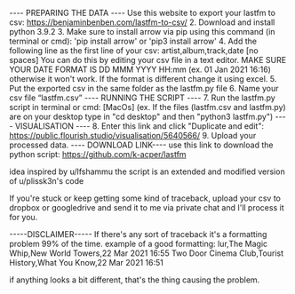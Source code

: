 ---- PREPARING THE DATA ----
Use this website to export your lastfm to csv:
https://benjaminbenben.com/lastfm-to-csv/
2. Download and install python 3.9.2
3. Make sure to install arrow via pip using this command (in terminal or cmd):
'pip install arrow' or 'pip3 install arrow'
4. Add the following line as the first line of your csv:
artist,album,track,date
[no spaces]
You can do this by editing your csv file in a text editor.
MAKE SURE YOUR DATE FORMAT IS DD MMM YYYY HH:mm
(ex. 01 Jan 2021 16:16) otherwise it won't work.
If the format is different change it using excel.
5. Put the exported csv in the same folder as the lastfm.py file
6. Name your csv file “lastfm.csv”
---- RUNNING THE SCRIPT ----
7. Run the lastfm.py script in terminal or cmd:
[MacOs] (ex. If the files (lastfm.csv and lastfm.py) are on your desktop type in "cd desktop" and then "python3 lastfm.py")
---- VISUALISATION ----
8. Enter this link and click "Duplicate and edit":
https://public.flourish.studio/visualisation/5640566/
9. Upload your processed data.
---- DOWNLOAD LINK----
use this link to download the python script: https://github.com/k-acper/lastfm

idea inspired by u/lfshammu
the script is an extended and modified version of u/plissk3n's code

If you're stuck or keep getting some kind of traceback, upload your csv to dropbox or googledrive and send it to me via private chat and I'll process it for you.

-----DISCLAIMER-----
If there's any sort of traceback it's a formatting problem 99% of the time.
example of a good formatting:
lur,The Magic Whip,New World Towers,22 Mar 2021 16:55
Two Door Cinema Club,Tourist History,What You Know,22 Mar 2021 16:51

if anything looks a bit different, that's the thing causing the problem.
